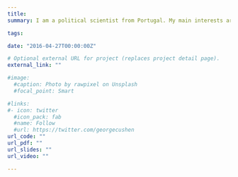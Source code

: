 ```yaml
---
title: 
summary: I am a political scientist from Portugal. My main interests are on the fields of political behavior and political culture, with a geographical focus on Europe. I am currently a Postdoctoral Prize Research Fellow in Politics at Nuffield College, University of Oxford.\n The bulk of my research focuses on the creation and erosion of social norms against behavior associated with authoritarianism. My work explores how democracies create a political culture that deems authoritarianism socially unacceptable, and how such culture can change. I am very eager to incorporate insights from social psychology and behavioral economics, as well as novel measures and data sources, into my work.

tags:

date: "2016-04-27T00:00:00Z"

# Optional external URL for project (replaces project detail page).
external_link: ""

#image:
  #caption: Photo by rawpixel on Unsplash
  #focal_point: Smart

#links:
#- icon: twitter
  #icon_pack: fab
  #name: Follow
  #url: https://twitter.com/georgecushen
url_code: ""
url_pdf: ""
url_slides: ""
url_video: ""

---
```

